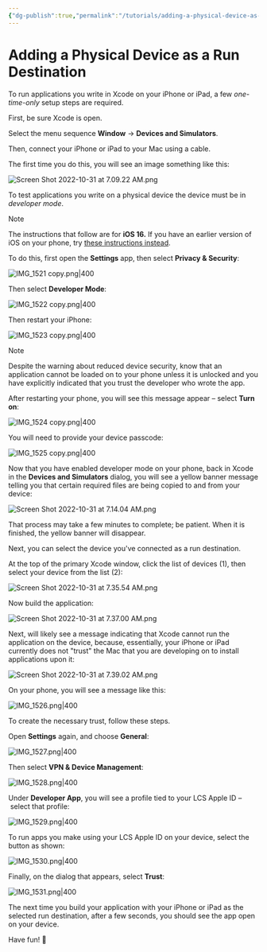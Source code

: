 ```yaml
---
{"dg-publish":true,"permalink":"/tutorials/adding-a-physical-device-as-a-run-destination/","dgHomeLink":false}
---
```


# Adding a Physical Device as a Run Destination

To run applications you write in Xcode on your iPhone or iPad, a few *one-time-only* setup steps are required.

First, be sure Xcode is open.

Select the menu sequence **Window** → **Devices and Simulators**.

Then, connect your iPhone or iPad to your Mac using a cable.

The first time you do this, you will see an image something like this:

![Screen Shot 2022-10-31 at 7.09.22 AM.png](/img/user/Attachments/Screen%20Shot%202022-10-31%20at%207.09.22%20AM.png)

To test applications you write on a physical device the device must be in *developer mode*. 

> [!NOTE]
> The instructions that follow are for **iOS 16.**
> If you have an earlier version of iOS on your phone, try [these instructions instead](https://www.russellgordon.ca/tutorials/adding-a-physical-device-as-a-run-destination/).

To do this, first open the **Settings** app, then select **Privacy & Security**:

![IMG_1521 copy.png|400](/img/user/Attachments/IMG_1521%20copy.png)

Then select **Developer Mode**:

![IMG_1522 copy.png|400](/img/user/Attachments/IMG_1522%20copy.png)

Then restart your iPhone:

![IMG_1523 copy.png|400](/img/user/Attachments/IMG_1523%20copy.png)

> [!NOTE]
> Despite the warning about reduced device security, know that an application cannot be loaded on to your phone unless it is unlocked and you have explicitly indicated that you trust the developer who wrote the app.

After restarting your phone, you will see this message appear – select **Turn on**:

![IMG_1524 copy.png|400](/img/user/Attachments/IMG_1524%20copy.png)

You will need to provide your device passcode:

![IMG_1525 copy.png|400](/img/user/Attachments/IMG_1525%20copy.png)

Now that you have enabled developer mode on your phone, back in Xcode in the **Devices and Simulators** dialog, you will see a yellow banner message telling you that certain required files are being copied to and from your device:

![Screen Shot 2022-10-31 at 7.14.04 AM.png](/img/user/Attachments/Screen%20Shot%202022-10-31%20at%207.14.04%20AM.png)

That process may take a few minutes to complete; be patient. When it is finished, the yellow banner will disappear.

Next, you can select the device you've connected as a run destination.

At the top of the primary Xcode window, click the list of devices (1), then select your device from the list (2):

![Screen Shot 2022-10-31 at 7.35.54 AM.png](/img/user/Attachments/Screen%20Shot%202022-10-31%20at%207.35.54%20AM.png)

Now build the application:

![Screen Shot 2022-10-31 at 7.37.00 AM.png](/img/user/Attachments/Screen%20Shot%202022-10-31%20at%207.37.00%20AM.png)

Next, will likely see a message indicating that Xcode cannot run the application on the device, because, essentially, your iPhone or iPad currently does not "trust" the Mac that you are developing on to install applications upon it:

![Screen Shot 2022-10-31 at 7.39.02 AM.png](/img/user/Attachments/Screen%20Shot%202022-10-31%20at%207.39.02%20AM.png)

On your phone, you will see a message like this:

![IMG_1526.png|400](/img/user/Attachments/IMG_1526.png)

To create the necessary trust, follow these steps.

Open **Settings** again, and choose **General**:

![IMG_1527.png|400](/img/user/Attachments/IMG_1527.png)

Then select **VPN &  Device Management**:

![IMG_1528.png|400](/img/user/Attachments/IMG_1528.png)

Under **Developer App**, you will see a profile tied to your LCS Apple ID – select that profile:

![IMG_1529.png|400](/img/user/Attachments/IMG_1529.png)

To run apps you make using your LCS Apple ID on your device, select the button as shown:

![IMG_1530.png|400](/img/user/Attachments/IMG_1530.png)

Finally, on the dialog that appears, select **Trust**:

![IMG_1531.png|400](/img/user/Attachments/IMG_1531.png)

The next time you build your application with your iPhone or iPad as the selected run destination, after a few seconds, you should see the app open on your device.

Have fun! 🚀
